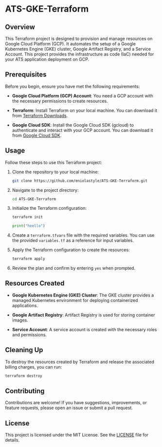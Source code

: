 # ATS-GKE-Terraform

## Overview

This Terraform project is designed to provision and manage resources on Google Cloud Platform (GCP). It automates the setup of a Google Kubernetes Engine (GKE) cluster, Google Artifact Registry, and a Service Account. This project provides the infrastructure as code (IaC) needed for your ATS application deployment on GCP.


## Prerequisites

Before you begin, ensure you have met the following requirements:

- **Google Cloud Platform (GCP) Account**: You need a GCP account with the necessary permissions to create resources.

- **Terraform**: Install Terraform on your local machine. You can download it from [Terraform Downloads](https://www.terraform.io/downloads.html).

- **Google Cloud SDK**: Install the Google Cloud SDK (gcloud) to authenticate and interact with your GCP account. You can download it from [Google Cloud SDK](https://cloud.google.com/sdk/docs/install).

## Usage

Follow these steps to use this Terraform project:

1. Clone the repository to your local machine:

   ```bash
   git clone https://github.com/eniolastyle/ATS-GKE-Terraform.git
   ```

2. Navigate to the project directory:

   ```bash
   cd ATS-GKE-Terraform
   ```

3. Initialize the Terraform configuration:

   ```bash
   terraform init
   ```

   ```python
   print("heello")
   ```

4. Create a `terraform.tfvars` file with the required variables. You can use the provided `variables.tf` as a reference for input variables.

5. Apply the Terraform configuration to create the resources:

   ```bash
   terraform apply
   ```

6. Review the plan and confirm by entering `yes` when prompted.

## Resources Created

- **Google Kubernetes Engine (GKE) Cluster**: The GKE cluster provides a managed Kubernetes environment for deploying containerized applications.

- **Google Artifact Registry**: Artifact Registry is used for storing container images.

- **Service Account**: A service account is created with the necessary roles and permissions.

## Cleaning Up

To destroy the resources created by Terraform and release the associated billing charges, you can run:

```bash
terraform destroy
```

## Contributing

Contributions are welcome! If you have suggestions, improvements, or feature requests, please open an issue or submit a pull request.

## License

This project is licensed under the MIT License. See the [LICENSE](LICENSE) file for details.
